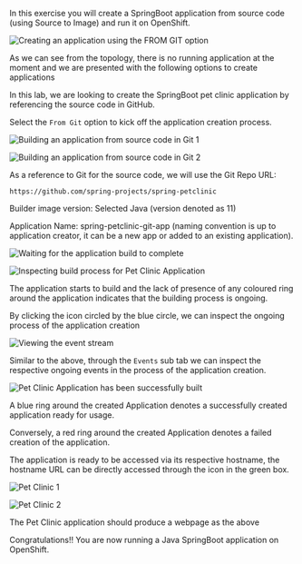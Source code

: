 In this exercise you will create a SpringBoot application from source code (using Source to Image) and run it on OpenShift. 

![Creating an application using the FROM GIT option](images/image1.png)

As we can see from the topology, there is no running application at the moment and we are presented with the following options to create applications

In this lab, we are looking to create the SpringBoot pet clinic application by referencing the source code in GitHub.

Select the ``From Git`` option to kick off the application creation process. 

![Building an application from source code in Git 1](images/image2.png)

![Building an application from source code in Git 2](images/image3.png)

As a reference to Git for the source code, we will use the Git Repo URL:

```copy
https://github.com/spring-projects/spring-petclinic
```

Builder image version: Selected Java (version denoted as 11)

Application Name: spring-petclinic-git-app (naming convention is up to application creator, it can be a new app or added to an existing application).

![Waiting for the application build to complete](images/image4.png)

![Inspecting build process for Pet Clinic Application](images/image5.png)


The application starts to build and the lack of presence of any coloured ring around the application indicates that the building process is ongoing.

By clicking the icon circled by the blue circle, we can inspect the ongoing process of the application creation

![Viewing the event stream](images/image6.png)

Similar to the above, through the ``Events`` sub tab we can inspect the respective ongoing events in the process of the application creation.

![Pet Clinic Application has been successfully built](images/image7.png)

A blue ring around the created Application denotes a successfully created application ready for usage.

Conversely, a red ring around the created Application denotes a failed creation of the application.

The application is ready to be accessed via its respective hostname, the hostname URL can be directly accessed through the icon in the green box.

![Pet Clinic 1](images/image8.png)

![Pet Clinic 2](images/image9.png)

The Pet Clinic application should produce a webpage as the above

Congratulations!! You are now running a Java SpringBoot application on OpenShift.

